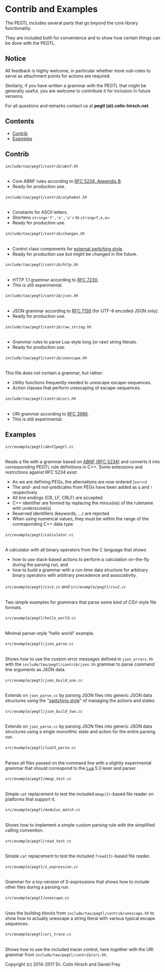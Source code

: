 # Contrib and Examples

The PEGTL includes several parts that go beyond the core library functionality.

They are included both for convenience and to show how certain things can be done with the PEGTL.

## Notice

All feedback is highly welcome, in particular whether more sub-rules to serve as attachment points for actions are required.

Similarly, if you have written a grammar with the PEGTL that might be generally useful, you are welcome to contribute it for inclusion in future versions.

For all questions and remarks contact us at **pegtl (at) colin-hirsch.net**.

## Contents

* [Contrib](#contrib)
* [Examples](#examples)

## Contrib

###### `include/tao/pegtl/contrib/abnf.hh`

* Core ABNF rules according to [RFC 5234, Appendix B](https://tools.ietf.org/html/rfc5234).
* Ready for production use.

###### `include/tao/pegtl/contrib/alphabet.hh`

* Constants for ASCII letters.
* Shortens `string<'f','o','o'>` to `string<f,o,o>`.
* Ready for production use.

###### `include/tao/pegtl/contrib/changes.hh`

* Control class components for [external switching style](Switching-Style.md).
* Ready for production use but might be changed in the future.

###### `include/tao/pegtl/contrib/http.hh`

* HTTP 1.1 grammar according to [RFC 7230](https://tools.ietf.org/html/rfc7230).
* This is still experimental.

###### `include/tao/pegtl/contrib/json.hh`

* JSON grammar according to [RFC 7159](https://tools.ietf.org/html/rfc7159) (for UTF-8 encoded JSON only).
* Ready for production use.

###### `include/tao/pegtl/contrib/raw_string.hh`

* Grammar rules to parse Lua-style long (or raw) string literals.
* Ready for production use.

###### `include/tao/pegtl/contrib/unescape.hh`

This file does not contain a grammar, but rather:

* Utility functions frequently needed to unescape escape-sequences.
* Action classes that perform unescaping of escape-sequences.

###### `include/tao/pegtl/contrib/uri.hh`

* URI grammar according to [RFC 3986](https://tools.ietf.org/html/rfc3986).
* This is still experimental.

## Examples

###### `src/example/pegtl/abnf2pegtl.cc`

Reads a file with a grammar based on [ABNF (RFC 5234)](https://tools.ietf.org/html/rfc5234) and converts it into corresponding PEGTL rule definitions in C++. Some extensions and restrictions against RFC 5234 exist:

* As we are defining PEGs, the alternations are now ordered (`sor<>`)
* The *and*- and *not*-predicates from PEGs have been added as `&` and `!` respectively
* All line endings (CR, LF, CRLF) are accepted
* C++ identifier are formed by replacing the minus(es) of the rulename with underscore(s)
* Reserved identifiers (keywords, ...) are rejected
* When using numerical values, they must be within the range of the corresponding C++ data type

###### `src/example/pegtl/calculator.cc`

A calculator with all binary operators from the C language that shows

* how to use stack-based actions to perform a calculation on-the-fly during the parsing run, and
* how to build a grammar with a run-time data structure for arbitrary binary operators with arbitrary precedence and associativity.

###### `src/example/pegtl/csv1.cc` and `src/example/pegtl/csv2.cc`

Two simple examples for grammars that parse some kind of CSV-style file formats.

###### `src/example/pegtl/hello_world.cc`

Minimal parser-style "hello world" example.

###### `src/example/pegtl/json_parse.cc`

Shows how to use the custom error messages defined in `json_errors.hh` with the `include/tao/pegtl/contrib/json.hh` grammar to parse command line arguments as JSON data.

###### `src/example/pegtl/json_build_one.cc`

Extends on `json_parse.cc` by parsing JSON files into generic JSON data structures using the "[switching style](Switching-Style.md)" of managing the actions and states.

###### `src/example/pegtl/json_build_two.cc`

Extends on `json_parse.cc` by parsing JSON files into generic JSON data structures using a single monolithic state and action for the entire parsing run.

###### `src/example/pegtl/lua53_parse.cc`

Parses all files passed on the command line with a slightly experimental grammar that should correspond to the [Lua](http://www.lua.org/) 5.3 lexer and parser.

###### `src/example/pegtl/mmap_test.cc`

Simple `cat` replacement to test the included `mmap(2)`-based file reader on platforms that support it.

###### `src/example/pegtl/modulus_match.cc`

Shows how to implement a simple custom parsing rule with the simplified calling convention.

###### `src/example/pegtl/read_test.cc`

Simple `cat` replacement to test the included `fread(3)`-based file reader.

###### `src/example/pegtl/s_expression.cc`

Grammar for a toy-version of S-expressions that shows how to include other files during a parsing run.

###### `src/example/pegtl/unescape.cc`

Uses the building blocks from `include/tao/pegtl/contrib/unescape.hh` to show how to actually unescape a string literal with various typical escape sequences.

###### `src/example/pegtl/uri_trace.cc`

Shows how to use the included tracer control, here together with the URI grammar from `include/tao/pegtl/contrib/uri.hh`.

Copyright (c) 2014-2017 Dr. Colin Hirsch and Daniel Frey
